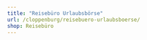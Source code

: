 ```yaml
---
title: "Reisebüro Urlaubsbörse"
url: /cloppenburg/reisebuero-urlaubsboerse/
shop: Reisebüro
---
```

